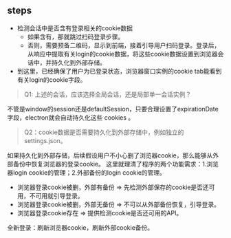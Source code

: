 ## steps

- 检测会话中是否含有登录相关的cookie数据
    - 如果含有，那就跳过扫码登录步骤。
    - 否则，需要预备二维码，显示到前端，接着引导用户扫码登录。登录后，从响应中提取有关login的cookie数据，将这些cookie数据设置到浏览器会话中，并持久化到外部存储。
- 到这里，已经确保了用户为已登录状态，浏览器窗口实例的cookie tab能看到有关login的cookie字段。

> Q1: 上述的会话，应该选择全局会话，还是局部单一会话实例？

不管是window的session还是defaultSession，只要合理设置了expirationDate 字段，electron就会自动持久化这些 cookies 。

> Q2：cookie数据是否需要持久化到外部存储中，例如独立的settings.json。

如果持久化到外部存储，后续假设用户不小心删了浏览器cookie，那么能够从外部备份中恢复浏览器的登录cookie。
这里就理清了程序的两个功能需求：1.浏览器login cookie的管理；2.外部备份的login cookie的管理。

- 浏览器登录cookie被删，外部有备份 => 先检测外部保存的cookie是否还可用，不可用就引导登录。
- 浏览器登录cookie被删，外部无备份 => 不可以从外部备份恢复，引导登录。
- 浏览器登录cookie存在 => 提供检测cookie是否还可用的API。

全新登录：刷新浏览器cookie，刷新外部cookie备份。